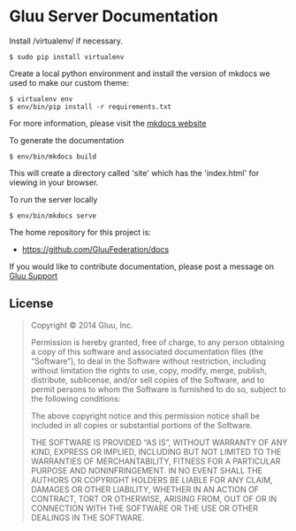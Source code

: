 # Gluu Server Documentation

Install /virtualenv/ if necessary.
```
$ sudo pip install virtualenv
```
Create a local python environment and install the version of mkdocs we used to make our custom theme:
```
$ virtualenv env
$ env/bin/pip install -r requirements.txt
```

For more information, please visit the [mkdocs website](http://www.mkdocs.org)

To generate the documentation 
```
$ env/bin/mkdocs build
```
This will create a directory called 'site' which has the 'index.html' for viewing in your browser.

To run the server locally
```
$ env/bin/mkdocs serve
```
The home repository for this project is:
- https://github.com/GluuFederation/docs

If you would like to contribute documentation, please post a message on [Gluu Support](http://support.gluu.org)

## License
> Copyright © 2014 Gluu, Inc.
> 
> Permission is hereby granted, free of charge, to any person obtaining a copy of this software and associated documentation files (the “Software”), to deal in the Software without restriction, including without limitation the rights to use, copy, modify, merge, publish, distribute, sublicense, and/or sell copies of the Software, and to permit persons to whom the Software is furnished to do so, subject to the following conditions:
> 
> The above copyright notice and this permission notice shall be included in all copies or substantial portions of the Software.
> 
> THE SOFTWARE IS PROVIDED “AS IS”, WITHOUT WARRANTY OF ANY KIND, EXPRESS OR IMPLIED, INCLUDING BUT NOT LIMITED TO THE WARRANTIES OF MERCHANTABILITY, FITNESS FOR A PARTICULAR PURPOSE AND NONINFRINGEMENT. IN NO EVENT SHALL THE AUTHORS OR COPYRIGHT HOLDERS BE LIABLE FOR ANY CLAIM, DAMAGES OR OTHER LIABILITY, WHETHER IN AN ACTION OF CONTRACT, TORT OR OTHERWISE, ARISING FROM, OUT OF OR IN CONNECTION WITH THE SOFTWARE OR THE USE OR OTHER DEALINGS IN THE SOFTWARE.


